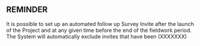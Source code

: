 ## REMINDER

It is possible to set up an automated follow up Survey Invite after the launch of the Project and at any given
time before the end of the fieldwork period. The System will automatically exclude invites that have been (XXXXXXX)
